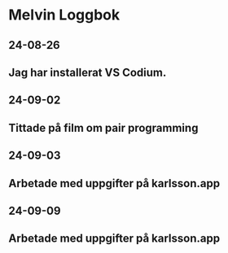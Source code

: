 Melvin Loggbok
==============
24-08-26
-------------
Jag har installerat VS Codium.
-------------------------------
24-09-02
---------
Tittade på film om pair programming
------------------------------------
24-09-03
---------
Arbetade med uppgifter på karlsson.app
---------------------------------------
24-09-09
--------
Arbetade med uppgifter på karlsson.app
---------------------------------------